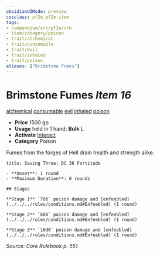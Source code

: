 ```yaml
---
obsidianUIMode: preview
cssclass: pf2e,pf2e-item
tags:
- compendium/src/pf2e/crb
- item/category/poison
- trait/alchemical
- trait/consumable
- trait/evil
- trait/inhaled
- trait/poison
aliases: ["Brimstone Fumes"]
---
```

# Brimstone Fumes *Item 16*  
[alchemical](../../../Rules/traits/alchemical.md)  [consumable](../../../Rules/traits/consumable.md)  [evil](../../../Rules/traits/evil.md)  [inhaled](../../../Rules/traits/inhaled.md)  [poison](../../../Rules/traits/poison.md)  

- **Price** 1500 gp
- **Usage** held in 1 hand; **Bulk** L
- **Activate** [Interact](../../../Rules/actions/interact.md)
- **Category** Poison

Fumes from the forges of Hell drain health and strength alike.

```ad-inline-affliction
title: Saving Throw: DC 36 Fortitude

- **Onset**: 1 round
- **Maximum Duration**: 6 rounds

## Stages

**Stage 1** `7d6` poison damage and [enfeebled](../../../rules/conditions.md#Enfeebled) (1 round)

**Stage 2** `8d6` poison damage and [enfeebled](../../../rules/conditions.md#Enfeebled) (1 round)

**Stage 3** `10d6` poison damage and [enfeebled](../../../rules/conditions.md#Enfeebled) (1 round)
```

*Source: Core Rulebook p. 551*
